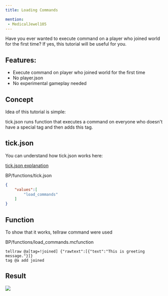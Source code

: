 ```yaml
---
title: Loading Commands

mention:
 - MedicalJewel105
---
```


Have you ever wanted to execute command on a player who joined world for the first time? 
If yes, this tutorial will be useful for you.

## Features:
 - Execute command on player who joined world for the first time
 - No player.json
 - No experimental gameplay needed

 ## Concept

 Idea of this tutorial is simple:

 tick.json runs function that executes a command on everyone who doesn't have a special tag and then adds this tag.

 ## tick.json

 You can understand how tick.json works here:

 [tick.json explanation](/commands/mcfunction.html#creating-tick-json)

 <CodeHeader>BP/functions/tick.json</CodeHeader>

```json
{
    "values":[
        "load_commands"
    ]
}
```

## Function

To show that it works, tellraw command were used

<CodeHeader>BP/functions/load_commands.mcfunction</CodeHeader>

```
tellraw @a[tag=!joined] {"rawtext":[{"text":"This is greeting message."}]}
tag @a add joined
```

## Result

![](/assets/images/commands/loading-commands/loading-commands-showcase.gif)
